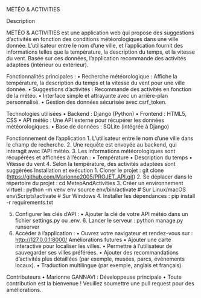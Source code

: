 MÉTÉO & ACTIVITIES

Description

MÉTÉO & ACTIVITIES est une application web qui propose des suggestions d’activités en fonction des conditions météorologiques dans une ville donnée. L’utilisateur entre le nom d’une ville, et l’application fournit des informations telles que la température, la description du temps, et la vitesse du vent. Basée sur ces données, l’application recommande des activités adaptées (intérieur ou extérieur).

Fonctionnalités principales :
	•	Recherche météorologique : Affiche la température, la description du temps et la vitesse du vent pour une ville donnée.
	•	Suggestions d’activités : Recommande des activités en fonction de la météo.
	•	Interface simple et attrayante avec un arrière-plan personnalisé.
	•	Gestion des données sécurisée avec csrf_token.

Technologies utilisées
	•	Backend : Django (Python)
	•	Frontend : HTML5, CSS
	•	API météo : Une API externe pour récupérer les données météorologiques.
	•	Base de données : SQLite (intégrée à Django)

Fonctionnement de l’application
	1.	L’utilisateur entre le nom d’une ville dans le champ de recherche.
	2.	Une requête est envoyée au backend, qui interagit avec l’API météo.
	3.	Les informations météorologiques sont récupérées et affichées à l’écran :
	•	Température
	•	Description du temps
	•	Vitesse du vent
	4.	Selon la température, des activités adaptées sont suggérées
Installation et exécution
	1.	Cloner le projet :
      git clone (https://github.com/Marionne2005/PROJET_API.git)
  2.	Se déplacer dans le répertoire du projet :
      cd MeteoAndActivities
  3.	Créer un environnement virtuel :
        python -m venv env
        source env/bin/activate   # Sur Linux/macOS
        env\Scripts\activate      # Sur Windows
  4.	Installer les dépendances :
       pip install -r requirements.txt

  5.	Configurer les clés d’API :
	     •	Ajouter la clé de votre API météo dans un fichier settings.py ou .env.
	6.	Lancer le serveur :
       python manage.py runserver
  7.	Accéder à l’application :
	    •	Ouvrez votre navigateur et rendez-vous sur : http://127.0.0.1:8000/
Améliorations futures
	•	Ajouter une carte interactive pour localiser les villes.
	•	Permettre à l’utilisateur de sauvegarder ses villes préférées.
	•	Ajouter des recommandations d’activités plus détaillées (par exemple, musées, parcs, événements locaux).
	•	Traduction multilingue (par exemple, anglais et français).

Contributeurs
	•	Marionne GANNAVI : Développeuse principale
	•	Toute contribution est la bienvenue ! Veuillez soumettre une pull request pour des améliorations.




